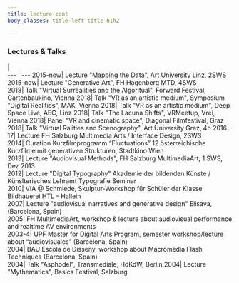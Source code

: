 ```yaml
---
title: lecture-cont
body_classes: title-left title-h1h2

---
```

### Lectures & Talks   

|  
--- | --- 
2015-now| Lecture "Mapping the Data", Art University Linz, 2SWS  
2015-now| Lecture "Generative Art", FH Hagenberg MTD, 4SWS  
2018| Talk "Virtual Surrealities and the Algoritual", Forward Festival, Gartenbaukino, Vienna
2018| Talk "VR as an artistic medium", Symposium "Digital Realities", MAK, Vienna
2018| Talk "VR as an artistic medium", Deep Space Live, AEC, Linz
2018| Talk "The Lacuna Shifts", VRMeetup, Vrei, Vienna
2018| Panel "VR and cinematic space", Diagonal Filmfestival, Graz
2018| Talk "Virtual Ralities and Scenography", Art University Graz, 4h
2016-17| Lecture FH Salzburg Multimedia Arts / Interface Design, 2SWS  
2014| Curation Kurzfilmprogramm “Fluctuations” 12 österreichische Kurzfilme mit generativen Strukturen, Stadtkino Wien  
2013| Lecture "Audiovisual Methods", FH Salzburg MultimediaArt, 1 SWS, Dez 2013  
2012| Lecture "Digital Typography" Akademie der bildenden Künste / Künslterisches Lehramt Typografie Seminar  
2010| VIA @ Schmiede, Skulptur-Workshop für Schüler der Klasse Bildhauerei HTL – Hallein  
2007| Lecture "audiovisual narratives and generative design" Elisava, (Barcelona, Spain)  
2005| FH MultimediaArt, workshop & lecture about audiovisual performance and realtime AV environments  
2003-4| UPF Master for Digital Arts Program, semester workshop/lecture about “audiovisuales” (Barcelona, Spain)  
2004| BAU Escola de Disseny, workshop about Macromedia Flash Techniques (Barcelona, Spain)  
2004| Talk "Asphodel", Transmediale, HdKdW, Berlin
2004| Lecture "Mythematics", Basics Festival, Salzburg

